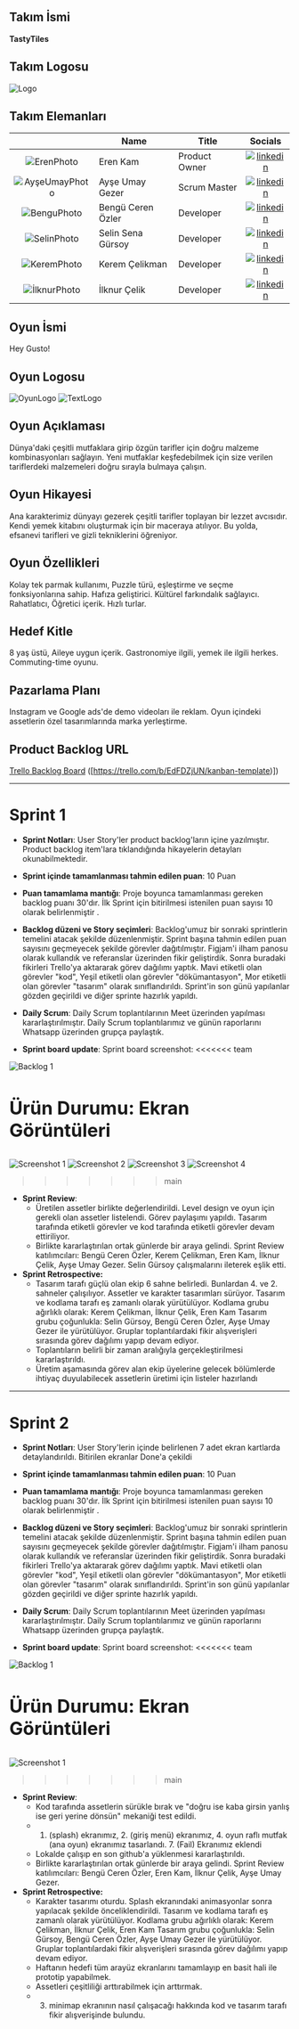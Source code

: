 ## **Takım İsmi**

**TastyTiles** 

## **Takım Logosu**

![Logo]()

## Takım Elemanları

|    | <div align="center">Name</div>   | <div align="center">Title</div>  | <div align="center">Socials</div>     |
| :-----------: | :---------- | :---------- | :----------: |
|  ![ErenPhoto](https://github.com/celikmank/OyunVeUygulamaAkademisi/blob/f332fda1edca3fab16c263622574a676d24033f2/ErenPhoto.png)  | Eren Kam     | Product Owner     | [![linkedin](https://github.com/user-attachments/assets/3baa645a-33bc-4786-8327-cb0f92356f0a)](https://www.linkedin.com/in/erenkam/)   | 
|  ![AyşeUmayPhoto](https://github.com/celikmank/OyunVeUygulamaAkademisi/blob/f332fda1edca3fab16c263622574a676d24033f2/AyseUmayPhoto.png)    | Ayşe Umay Gezer     | Scrum Master     |  [![linkedin](https://github.com/user-attachments/assets/3baa645a-33bc-4786-8327-cb0f92356f0a)](https://www.linkedin.com/in/ayse-umay-gezer-barch-180808270/)|
|  ![BenguPhoto](https://github.com/celikmank/OyunVeUygulamaAkademisi/blob/f332fda1edca3fab16c263622574a676d24033f2/BenguPhoto.png)  | Bengü Ceren Özler      | Developer      |  [![linkedin](https://github.com/user-attachments/assets/3baa645a-33bc-4786-8327-cb0f92356f0a)](https://www.linkedin.com/in/beng%C3%BCceren%C3%B6zler/)   |
|  ![SelinPhoto](https://github.com/celikmank/OyunVeUygulamaAkademisi/blob/f332fda1edca3fab16c263622574a676d24033f2/SelinPhoto.png)   | Selin Sena Gürsoy    | Developer     |    [![linkedin](https://github.com/user-attachments/assets/3baa645a-33bc-4786-8327-cb0f92356f0a)](https://www.linkedin.com/in/selin-s-g%C3%BCrsoy-ab748133a/)    |
|  ![KeremPhoto](https://github.com/celikmank/OyunVeUygulamaAkademisi/blob/f332fda1edca3fab16c263622574a676d24033f2/KeremPhoto.png)   | Kerem Çelikman    | Developer     |    [![linkedin](https://github.com/user-attachments/assets/3baa645a-33bc-4786-8327-cb0f92356f0a)](https://www.linkedin.com/in/kerem%C3%A7elikman/)    |
|  ![İlknurPhoto](https://github.com/celikmank/OyunVeUygulamaAkademisi/blob/f332fda1edca3fab16c263622574a676d24033f2/IlknurPhoto.png)   | İlknur Çelik      | Developer     |    [![linkedin](https://github.com/user-attachments/assets/3baa645a-33bc-4786-8327-cb0f92356f0a)](https://www.linkedin.com/in/ilknur-%C3%A7elik-97792b182/)    |

## Oyun İsmi

Hey Gusto!

## Oyun Logosu

![OyunLogo](https://github.com/celikmank/OyunVeUygulamaAkademisi/blob/f332fda1edca3fab16c263622574a676d24033f2/GeciciLogo.png) ![TextLogo]() 

## Oyun Açıklaması
Dünya'daki çeşitli mutfaklara girip özgün tarifler için doğru malzeme kombinasyonları sağlayın. Yeni mutfaklar keşfedebilmek için size verilen tariflerdeki malzemeleri doğru sırayla bulmaya çalışın.

## Oyun Hikayesi
Ana karakterimiz dünyayı gezerek çeşitli tarifler toplayan bir lezzet avcısıdır. Kendi yemek kitabını oluşturmak için bir maceraya atılıyor. Bu yolda, efsanevi tarifleri ve gizli tekniklerini öğreniyor.

## Oyun Özellikleri
Kolay tek parmak kullanımı, Puzzle türü, eşleştirme ve seçme fonksiyonlarına sahip. Hafıza geliştirici. Kültürel farkındalık sağlayıcı. Rahatlatıcı, Öğretici içerik. Hızlı turlar.

## Hedef Kitle
8 yaş üstü, Aileye uygun içerik. Gastronomiye ilgili, yemek ile ilgili herkes. Commuting-time oyunu.

## Pazarlama Planı
Instagram ve Google ads'de demo videoları ile reklam. Oyun içindeki assetlerin özel tasarımlarında marka yerleştirme.

## Product Backlog URL

[Trello Backlog Board]() ([https://trello.com/b/EdFDZjUN/kanban-template)])

---

# Sprint 1

- **Sprint Notları**: User Story'ler product backlog'ların içine yazılmıştır. Product backlog item'lara tıklandığında hikayelerin detayları okunabilmektedir.

- **Sprint içinde tamamlanması tahmin edilen puan**: 10 Puan

- **Puan tamamlama mantığı**: Proje boyunca tamamlanması gereken backlog puanı 30'dır. İlk Sprint için bitirilmesi istenilen puan sayısı 10 olarak belirlenmiştir .

- **Backlog düzeni ve Story seçimleri**: Backlog'umuz bir sonraki sprintlerin temelini atacak şekilde düzenlenmiştir. Sprint başına tahmin edilen puan sayısını geçmeyecek şekilde görevler dağıtılmıştır. Figjam'i ilham panosu olarak kullandık ve referanslar üzerinden fikir geliştirdik. Sonra buradaki fikirleri Trello'ya aktararak görev dağılımı yaptık. 
Mavi etiketli olan görevler "kod", Yeşil etiketli olan görevler "dökümantasyon", Mor etiketli olan görevler "tasarım" olarak sınıflandırıldı.
Sprint'in son günü yapılanlar gözden geçirildi ve diğer sprinte hazırlık yapıldı.

- **Daily Scrum**: Daily Scrum toplantılarının Meet üzerinden yapılması kararlaştırılmıştır. Daily Scrum toplantılarımız ve günün raporlarını Whatsapp üzerinden grupça paylaştık.

- **Sprint board update**: Sprint board screenshot: 
<<<<<<< team

![Backlog 1](https://github.com/celikmank/OyunVeUygulamaAkademisi/blob/581968bedcbcbc784b918dace636df811ecff7aa/TrelloBoardScrum1.png) 

# <summary><h3>Ürün Durumu: Ekran Görüntüleri</h3></summary>
![Screenshot 1](https://github.com/celikmank/OyunVeUygulamaAkademisi/blob/936f9245922c75356b345c9aae16b452288e443c/Assets1.png)
![Screenshot 2](https://github.com/celikmank/OyunVeUygulamaAkademisi/blob/97e10821a1384b1a72ab2842cf182554ba148655/OyunEkrani4-1.png)
![Screenshot 3](https://github.com/celikmank/OyunVeUygulamaAkademisi/blob/97e10821a1384b1a72ab2842cf182554ba148655/OyunEkrani4-2.png)
![Screenshot 4](https://github.com/celikmank/OyunVeUygulamaAkademisi/blob/97e10821a1384b1a72ab2842cf182554ba148655/OyunEkrani4-3.png)
>>>>>>> main

- **Sprint Review**: 
  - Üretilen assetler birlikte değerlendirildi. Level design ve oyun için gerekli olan assetler listelendi. Görev paylaşımı yapıldı. Tasarım tarafında etiketli görevler ve kod tarafında etiketli görevler devam ettiriliyor.
  - Birlikte kararlaştırılan ortak günlerde bir araya gelindi. Sprint Review katılımcıları: Bengü Ceren Özler, Kerem Çelikman, Eren Kam, İlknur Çelik, Ayşe Umay Gezer. Selin Gürsoy çalışmalarını ileterek eşlik etti.
- **Sprint Retrospective:** 
  - Tasarım tarafı güçlü olan ekip 6 sahne belirledi. Bunlardan 4. ve 2. sahneler çalışılıyor. Assetler ve karakter tasarımları sürüyor. Tasarım ve kodlama tarafı eş zamanlı olarak yürütülüyor.
Kodlama grubu ağırlıklı olarak: Kerem Çelikman, İlknur Çelik, Eren Kam
Tasarım grubu çoğunlukla: Selin Gürsoy, Bengü Ceren Özler, Ayşe Umay Gezer ile yürütülüyor. Gruplar toplantılardaki fikir alışverişleri sırasında görev dağılımı yapıp devam ediyor.
  - Toplantıların belirli bir zaman aralığıyla gerçekleştirilmesi kararlaştırıldı.
  - Üretim aşamasında görev alan ekip üyelerine gelecek bölümlerde ihtiyaç duyulabilecek assetlerin üretimi için listeler hazırlandı

---

# Sprint 2

- **Sprint Notları**: User Story'lerin içinde belirlenen 7 adet ekran kartlarda detaylandırıldı. Bitirilen ekranlar Done'a çekildi

- **Sprint içinde tamamlanması tahmin edilen puan**: 10 Puan

- **Puan tamamlama mantığı**: Proje boyunca tamamlanması gereken backlog puanı 30'dır. İlk Sprint için bitirilmesi istenilen puan sayısı 10 olarak belirlenmiştir .

- **Backlog düzeni ve Story seçimleri**: Backlog'umuz bir sonraki sprintlerin temelini atacak şekilde düzenlenmiştir. Sprint başına tahmin edilen puan sayısını geçmeyecek şekilde görevler dağıtılmıştır. Figjam'i ilham panosu olarak kullandık ve referanslar üzerinden fikir geliştirdik. Sonra buradaki fikirleri Trello'ya aktararak görev dağılımı yaptık. 
Mavi etiketli olan görevler "kod", Yeşil etiketli olan görevler "dökümantasyon", Mor etiketli olan görevler "tasarım" olarak sınıflandırıldı.
Sprint'in son günü yapılanlar gözden geçirildi ve diğer sprinte hazırlık yapıldı.

- **Daily Scrum**: Daily Scrum toplantılarının Meet üzerinden yapılması kararlaştırılmıştır. Daily Scrum toplantılarımız ve günün raporlarını Whatsapp üzerinden grupça paylaştık.

- **Sprint board update**: Sprint board screenshot: 
<<<<<<< team

![Backlog 1](https://github.com/celikmank/OyunVeUygulamaAkademisi/blob/53faa2a59a3c79a7ba23216a3238c10544acae58/sprint2.png) 

# <summary><h3>Ürün Durumu: Ekran Görüntüleri</h3></summary>
![Screenshot 1](https://github.com/celikmank/OyunVeUygulamaAkademisi/blob/936f9245922c75356b345c9aae16b452288e443c/Assets1.png)
>>>>>>> main

- **Sprint Review**: 
  - Kod tarafında assetlerin sürükle bırak ve "doğru ise kaba girsin yanlış ise geri yerine dönsün" mekaniği test edildi.
  - 1. (splash) ekranımız, 2. (giriş menü) ekranımız, 4. oyun raflı mutfak (ana oyun) ekranımız tasarlandı. 7. (Fail) Ekranımız eklendi
  - Lokalde çalışıp en son github'a yüklenmesi kararlaştırıldı.
  - Birlikte kararlaştırılan ortak günlerde bir araya gelindi. Sprint Review katılımcıları: Bengü Ceren Özler, Eren Kam, İlknur Çelik, Ayşe Umay Gezer.
- **Sprint Retrospective:** 
  - Karakter tasarımı oturdu. Splash ekranındaki animasyonlar sonra yapılacak şekilde önceliklendirildi. Tasarım ve kodlama tarafı eş zamanlı olarak yürütülüyor.
Kodlama grubu ağırlıklı olarak: Kerem Çelikman, İlknur Çelik, Eren Kam
Tasarım grubu çoğunlukla: Selin Gürsoy, Bengü Ceren Özler, Ayşe Umay Gezer ile yürütülüyor. Gruplar toplantılardaki fikir alışverişleri sırasında görev dağılımı yapıp devam ediyor.
  - Haftanın hedefi tüm arayüz ekranlarını tamamlayıp en basit hali ile prototip yapabilmek.
  - Assetleri çeşitliliği arttırabilmek için arttırmak.
  - 3. minimap ekranının nasıl çalışacağı hakkında kod ve tasarım tarafı fikir alışverişinde bulundu.




